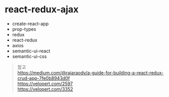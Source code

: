 # react-redux-ajax

- create-react-app
- prop-types
- redux
- react-redux
- axios
- semantic-ui-react
- semantic-ui-css

> 참고  
> https://medium.com/@rajaraodv/a-guide-for-building-a-react-redux-crud-app-7fe0b8943d0f  
> https://velopert.com/2597  
> https://velopert.com/3352  
